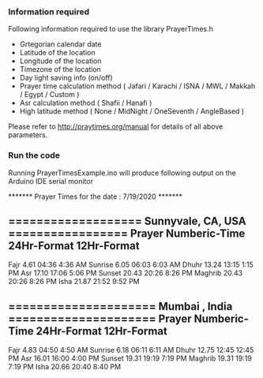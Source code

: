 ### Information required

Following information required to use the library PrayerTimes.h

* Grtegorian calendar date
* Latitude of the location
* Longitude of the location
* Timezone of the  location
* Day light saving info (on/off)
* Prayer time calculation method ( Jafari / Karachi / ISNA / MWL /  Makkah / Egypt / Custom )
* Asr calculation method ( Shafii / Hanafi )
* High latitude method ( None / MidNight / OneSeventh / AngleBased )


Please refer to http://praytimes.org/manual for details of all above parameters.


### Run the code

Running PrayerTimesExample.ino will produce following output on the Arduino IDE serial monitor


*******  Prayer Times for the date : 7/19/2020 *******

===================  Sunnyvale, CA, USA  =================
Prayer		Numberic-Time	24Hr-Format	12Hr-Format
----------------------------------------------------------
Fajr		4.61		04:36		4:36 AM
Sunrise		6.05		06:03		6:03 AM
Dhuhr		13.24		13:15		1:15 PM
Asr		17.10		17:06		5:06 PM
Sunset		20.43		20:26		8:26 PM
Maghrib		20.43		20:26		8:26 PM
Isha		21.87		21:52		9:52 PM


===================== Mumbai , India =====================
Prayer		Numberic-Time	24Hr-Format	12Hr-Format
----------------------------------------------------------
Fajr		4.83		04:50		4:50 AM
Sunrise		6.18		06:11		6:11 AM
Dhuhr		12.75		12:45		12:45 PM
Asr		16.01		16:00		4:00 PM
Sunset		19.31		19:19		7:19 PM
Maghrib		19.31		19:19		7:19 PM
Isha		20.66		20:40		8:40 PM



